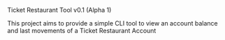 Ticket Restaurant Tool v0.1 (Alpha 1)

This project aims to provide a simple CLI tool to view an account balance and last movements of a Ticket Restaurant Account
